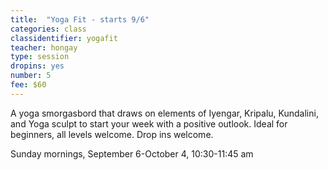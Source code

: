 ```yaml
---
title:  "Yoga Fit - starts 9/6"
categories: class
classidentifier: yogafit
teacher: hongay
type: session
dropins: yes
number: 5
fee: $60
---
```

A yoga smorgasbord that draws on elements of Iyengar, Kripalu, Kundalini, and Yoga sculpt to start your week with a positive outlook. Ideal for beginners, all levels welcome. Drop ins welcome.

Sunday mornings, September 6-October 4, 10:30-11:45 am
